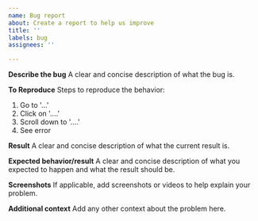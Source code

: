 ```yaml
---
name: Bug report
about: Create a report to help us improve
title: ''
labels: bug
assignees: ''

---
```


**Describe the bug**
A clear and concise description of what the bug is.

**To Reproduce**
Steps to reproduce the behavior:
1. Go to '...'
2. Click on '....'
3. Scroll down to '....'
4. See error

**Result**
A clear and concise description of what the current result is.

**Expected behavior/result**
A clear and concise description of what you expected to happen and what the result should be.

**Screenshots**
If applicable, add screenshots or videos to help explain your problem.

**Additional context**
Add any other context about the problem here.
